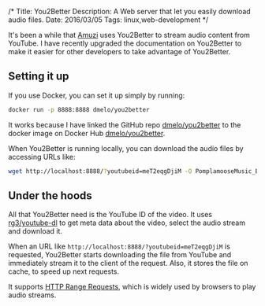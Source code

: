 /*
Title: You2Better
Description: A Web server that let you easily download audio files.
Date: 2016/03/05
Tags: linux,web-development
*/

It's been a while that [Amuzi](http://amuzi.me) uses You2Better to stream audio
content from YouTube. I have recently upgraded the documentation on You2Better
to make it easier for other developers to take advantage of You2Better.

Setting it up
-------------

If you use Docker, you can set it up simply by running:

```bash
docker run -p 8888:8888 dmelo/you2better
```

It works because I have linked the GitHub repo
[dmelo/you2better](https://github.com/dmelo/you2better) to the docker image
on Docker Hub [dmelo/you2better](https://hub.docker.com/r/dmelo/you2better/).

When You2Better is running locally, you can download the audio files by
accessing URLs like:

```bash
wget http://localhost:8888/?youtubeid=meT2eqgDjiM -O PomplamooseMusic_Beat_it.m4a
```

Under the hoods
---------------

All that You2Better need is the YouTube ID of the video. It uses
[rg3/youtube-dl](https://github.com/rg3/youtube-dl) to get meta data about the
video, select the audio stream and download it.

When an URL like `http://localhost:8888/?youtubeid=meT2eqgDjiM` is requested,
You2Better starts downloading the file from YouTube and immediately stream it
to the client of the request. Also, it stores the file on cache, to speed up
next requests.

It supports [HTTP Range Requests](https://tools.ietf.org/html/rfc7233), which
is widely used by browsers to play audio streams.

